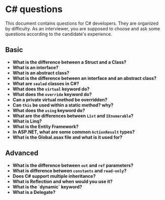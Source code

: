 # C# questions

This document contains questions for C# developers. They are organized by difficulty. As an interviewer, you are supposed to choose and ask some questions according to the candidate's experience.

## Basic

- **What is the difference between a Struct and a Class?**
- **What is an interface?**
- **What is an abstract class?**
- **What is the difference between an interface and an abstract class?**
- **What are `sealed` classes in C#?**
- **What does the `virtual` keyword do?**
- **What does the `override` keyword do?**
- **Can a private virtual method be overridden?**
- **Can `this` be used within a static method? why?**
- **What does the `using` keyword do?**
- **What are the differences between `List` and `IEnumerable`?**
- **What is Linq?**
- **What is the Entity Framework?**
- **In ASP.NET, what are some common `ActionResult` types?**
- **What is the Global.asax file and what is it used for?**

## Advanced

- **What is the difference between `out` and `ref` parameters?**
- **What is difference between `constants` and `read-only`?**
- **Does C# support multiple inheritance?**
- **What is Reflection and when would you use it?**
- **What is the ´dynamic´ keyword?**
- **What is a Delegate?**
